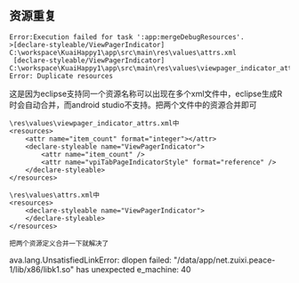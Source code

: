## 资源重复 ##

	Error:Execution failed for task ':app:mergeDebugResources'.
	>[declare-styleable/ViewPagerIndicator] C:\workspace\KuaiHappy1\app\src\main\res\values\attrs.xml	
	 [declare-styleable/ViewPagerIndicator] C:\workspace\KuaiHappy1\app\src\main\res\values\viewpager_indicator_attrs.xml: 
	Error: Duplicate resources

这是因为eclipse支持同一个资源名称可以出现在多个xml文件中，eclipse生成R时会自动合并，而android studio不支持。把两个文件中的资源合并即可

	\res\values\viewpager_indicator_attrs.xml中
	<resources>
	    <attr name="item_count" format="integer"></attr>
	    <declare-styleable name="ViewPagerIndicator">
	        <attr name="item_count" />
	        <attr name="vpiTabPageIndicatorStyle" format="reference" />
	    </declare-styleable>
	</resources>

	\res\values\attrs.xml中
	<resources>
	    <declare-styleable name="ViewPagerIndicator">
	    </declare-styleable>
	</resources>

	把两个资源定义合并一下就解决了

ava.lang.UnsatisfiedLinkError: dlopen failed: "/data/app/net.zuixi.peace-1/lib/x86/libk1.so" has unexpected e_machine: 40

